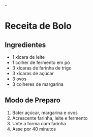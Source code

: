-<!DOCTYPE html>
<html lang="pt-BR">
  <head>
    <meta charset="utf-8">
    <title>Exemplo de Lista</title>
  </head>
  <body>
    <h1>Receita de Bolo</h1>
    <h2>Ingredientes</h2>
    <ul>
      <li>1 xícara de leite</li>
      <li>1 colher de fermento em pó</li>
      <li>3 xícaras de farinha de trigo</li>
      <li>3 xícaras de açúcar</li>
      <li>3 ovos</li>
      <li>3 colheres de margarina</li>
    </ul>
    <h2>Modo de Preparo</h2>
    <ol>
      <li>Bater açúcar, margarina e ovos</li>
      <li>Acrescente farinha, leite e fermento</li>
      <li>Unte a forma com farinha</li>
      <li>Asse por 40 minutos</li>
    </ol>
  </body>
</html>
